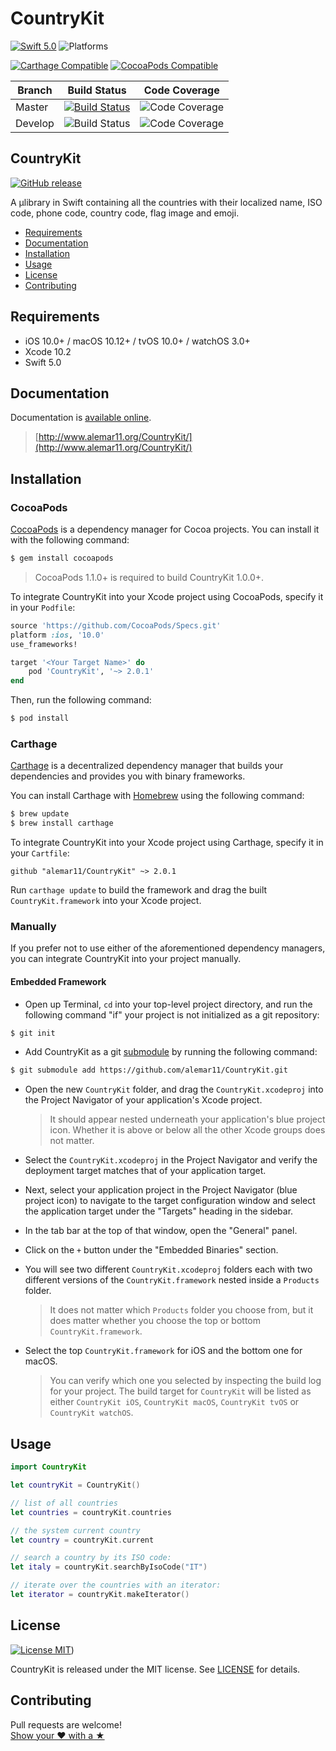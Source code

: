 # CountryKit

[![Swift 5.0](https://img.shields.io/badge/Swift-5.0-orange.svg?style=flat)](https://developer.apple.com/swift)
![Platforms](https://img.shields.io/badge/Platform-iOS%2010%2B%20|%20macOS%2010.12+%20|%20tvOS%2010+%20|%20watchOS%203+-blue.svg) 

[![Carthage Compatible](https://img.shields.io/badge/Carthage-compatible-4BC51D.svg?style=flat)](https://github.com/Carthage/Carthage)
[![CocoaPods Compatible](https://img.shields.io/cocoapods/v/CountryKit.svg)](https://cocoapods.org/pods/CountryKit)

|Branch|Build Status|Code Coverage|
|----|----|----|
|Master|[![Build Status](https://travis-ci.org/alemar11/CountryKit.svg?branch=master)](https://travis-ci.org/alemar11/CountryKit)| ![Code Coverage](https://img.shields.io/codecov/c/github/alemar11/CountryKit/master.svg)|
|Develop|![Build Status](https://travis-ci.org/alemar11/CountryKit.svg?branch=develop)|![Code Coverage](https://img.shields.io/codecov/c/github/alemar11/CountryKit/develop.svg)|

## CountryKit
[![GitHub release](https://img.shields.io/github/release/alemar11/CountryKit.svg)](https://github.com/alemar11/CountryKit/releases) 

A μlibrary in Swift containing all the countries with their localized name, ISO code, phone code, country code, flag image and emoji.

- [Requirements](#requirements)
- [Documentation](#documentation)
- [Installation](#installation)
- [Usage](#usage)
- [License](#license)
- [Contributing](#contributing)

## Requirements

- iOS 10.0+ / macOS 10.12+ / tvOS 10.0+ / watchOS 3.0+
- Xcode 10.2
- Swift 5.0

## Documentation

Documentation is [available online](http://www.alemar11.org/CountryKit/).

> [http://www.alemar11.org/CountryKit/](http://www.alemar11.org/CountryKit/)

## Installation

### CocoaPods

[CocoaPods](http://cocoapods.org) is a dependency manager for Cocoa projects. You can install it with the following command:

```bash
$ gem install cocoapods
```

> CocoaPods 1.1.0+ is required to build CountryKit 1.0.0+.

To integrate CountryKit into your Xcode project using CocoaPods, specify it in your `Podfile`:

```ruby
source 'https://github.com/CocoaPods/Specs.git'
platform :ios, '10.0'
use_frameworks!

target '<Your Target Name>' do
    pod 'CountryKit', '~> 2.0.1'
end
```

Then, run the following command:

```bash
$ pod install
```

### Carthage

[Carthage](https://github.com/Carthage/Carthage) is a decentralized dependency manager that builds your dependencies and provides you with binary frameworks.

You can install Carthage with [Homebrew](http://brew.sh/) using the following command:

```bash
$ brew update
$ brew install carthage
```

To integrate CountryKit into your Xcode project using Carthage, specify it in your `Cartfile`:

```ogdl
github "alemar11/CountryKit" ~> 2.0.1
```

Run `carthage update` to build the framework and drag the built `CountryKit.framework` into your Xcode project.

### Manually

If you prefer not to use either of the aforementioned dependency managers, you can integrate CountryKit into your project manually.

#### Embedded Framework

- Open up Terminal, `cd` into your top-level project directory, and run the following command "if" your project is not initialized as a git repository:

```bash
$ git init
```

- Add CountryKit as a git [submodule](http://git-scm.com/docs/git-submodule) by running the following command:

```bash
$ git submodule add https://github.com/alemar11/CountryKit.git
```

- Open the new `CountryKit` folder, and drag the `CountryKit.xcodeproj` into the Project Navigator of your application's Xcode project.

    > It should appear nested underneath your application's blue project icon. Whether it is above or below all the other Xcode groups does not matter.

- Select the `CountryKit.xcodeproj` in the Project Navigator and verify the deployment target matches that of your application target.
- Next, select your application project in the Project Navigator (blue project icon) to navigate to the target configuration window and select the application target under the "Targets" heading in the sidebar.
- In the tab bar at the top of that window, open the "General" panel.
- Click on the `+` button under the "Embedded Binaries" section.
- You will see two different `CountryKit.xcodeproj` folders each with two different versions of the `CountryKit.framework` nested inside a `Products` folder.

    > It does not matter which `Products` folder you choose from, but it does matter whether you choose the top or bottom `CountryKit.framework`.

- Select the top `CountryKit.framework` for iOS and the bottom one for macOS.

    > You can verify which one you selected by inspecting the build log for your project. The build target for `CountryKit` will be listed as either `CountryKit iOS`, `CountryKit macOS`, `CountryKit tvOS` or `CountryKit watchOS`.

## Usage

```swift
import CountryKit

let countryKit = CountryKit()

// list of all countries
let countries = countryKit.countries

// the system current country
let country = countryKit.current 

// search a country by its ISO code:
let italy = countryKit.searchByIsoCode("IT")

// iterate over the countries with an iterator:
let iterator = countryKit.makeIterator()
```

## License

[![License MIT](https://img.shields.io/badge/License-MIT-lightgrey.svg?style=flat)](https://github.com/alemar11/CountryKit/blob/master/LICENSE.md))

CountryKit is released under the MIT license. See [LICENSE](./LICENSE.md) for details.

## Contributing

Pull requests are welcome!  
[Show your ❤ with a ★](https://github.com/alemar11/mechanica/stargazers)
